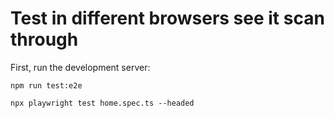 # Test in different browsers see it scan through

First, run the development server:

```
npm run test:e2e

```
```
npx playwright test home.spec.ts --headed
```
